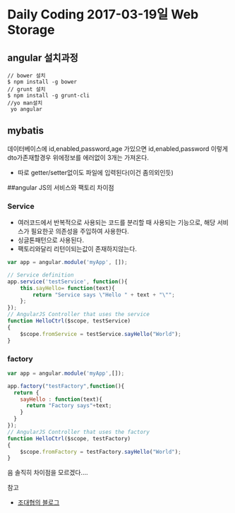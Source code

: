 # Daily Coding 2017-03-19일  Web Storage

## angular 설치과정
```
// bower 설치
$ npm install -g bower
// grunt 설치
$ npm install -g grunt-cli
//yo man설치
 yo angular
```
## mybatis
데이터베이스에 id,enabled,password,age 가있으면
id,enabled,password 이렇게 dto가존재할경우 위에정보를 에러없이 3개는 가져온다.
* 따로 getter/setter없이도 파일에 입력된다(이건 좀의외인듯)


##angular JS의 서비스와 팩토리 차이점

### Service
* 여러코드에서 반복적으로 사용되는 코드를 분리할 때 사용되는 기능으로, 해당 서비스가 필요한곳 의존성을 주입하여 사용한다.
* 싱글톤패턴으로 사용된다.
* 팩토리와달리 리턴이되는값이 존재하지않는다.

```javascript
var app = angular.module('myApp', []);

// Service definition
app.service('testService', function(){
    this.sayHello= function(text){
        return "Service says \"Hello " + text + "\"";
    };        
});
// AngularJS Controller that uses the service
function HelloCtrl($scope, testService)
{
    $scope.fromService = testService.sayHello("World");
}
```

### factory
```javascript
var app = angular.module('myApp',[]);

app.factory("testFactory",function(){
  return {
    sayHello : function(text){
      return "Factory says"+text;
    }
  }
});
// AngularJS Controller that uses the factory
function HelloCtrl($scope, testFactory)
{
    $scope.fromFactory = testFactory.sayHello("World");
}

```

음 솔직히 차이점을 모르겠다....



참고
* [조대협의 블로그](http://bcho.tistory.com/851)
